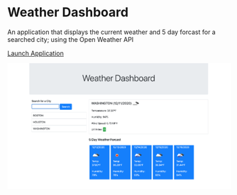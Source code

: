 # Weather Dashboard
An application that displays the current weather and 5 day forcast for a searched city; using the Open Weather API

[Launch Application](https://eric-wilder.github.io/weather-dashboard/)

![](img/appimage.png)


